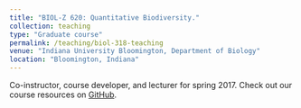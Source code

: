 ```yaml
---
title: "BIOL-Z 620: Quantitative Biodiversity."
collection: teaching
type: "Graduate course"
permalink: /teaching/biol-318-teaching
venue: "Indiana University Bloomington, Department of Biology"
location: "Bloomington, Indiana"
---
```



Co-instructor, course developer, and lecturer for spring 2017. Check out our course resources on [GitHub](https://github.com/QuantitativeBiodiversity/QuantitativeBiodiversity).
